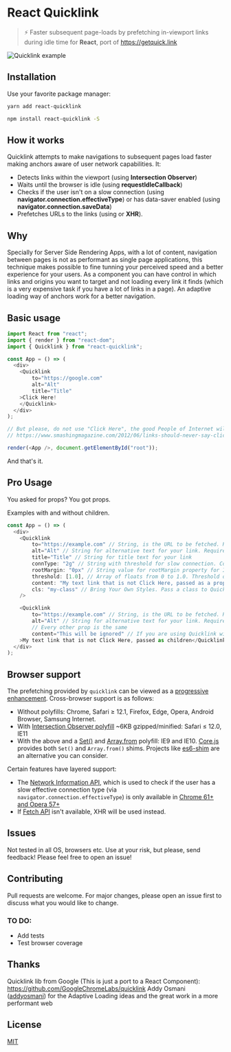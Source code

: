 # React Quicklink

> ⚡️ Faster subsequent page-loads by prefetching in-viewport links during idle time for __React__, port of https://getquick.link

![Quicklink example](https://react-quicklink.s3.amazonaws.com/example.gif)

## Installation

Use your favorite package manager:

```bash
yarn add react-quicklink
```

```bash
npm install react-quicklink -S
```
## How it works

Quicklink attempts to make navigations to subsequent pages load faster making anchors aware of user network capabilities. It:

- Detects links within the viewport (using __Intersection Observer__)
- Waits until the browser is idle (using __requestIdleCallback__)
- Checks if the user isn't on a slow connection (using __navigator.connection.effectiveType__) or has data-saver enabled (using __navigator.connection.saveData__)
- Prefetches URLs to the links (using __<link rel=prefetch>__ or __XHR__).

## Why

Specially for Server Side Rendering Apps, with a lot of content, navigation between pages is not as performant as single page applications, this technique makes possible to fine tunning your perceived speed and a better experience for your users. As a component you can have control in which links and origins you want to target and not loading every link it finds (which is a very expensive task if you have a lot of links in a page). An adaptive loading way of anchors work for a better navigation. 

## Basic usage

```javascript
import React from "react";
import { render } from "react-dom";
import { Quicklink } from "react-quicklink";

const App = () => (
  <div>
    <Quicklink 
        to="https://google.com"
        alt="Alt"
        title="Title"
    >Click Here!
    </Quicklink>
  </div>
);

// But please, do not use "Click Here", the good People of Internet will thank you.
// https://www.smashingmagazine.com/2012/06/links-should-never-say-click-here/

render(<App />, document.getElementById("root"));
```
And that's it.

## Pro Usage

You asked for props? You got props.

Examples with and without children.

```javascript
const App = () => (
  <div>
    <Quicklink
        to="https://example.com" // String, is the URL to be fetched. Required
        alt="Alt" // String for alternative text for your link. Required! #a11y
        title="Title" // String for title text for your link
        connType: "2g" // String with threshold for slow connection. Could be "slow-2g", "2g", "3g" or"4g". Dafaults to 2g, meaning on "slow-2g", "2g" this component will not do anything besides be the good and old anchor link <a>
        rootMargin: "0px" // String value for rootMargin property for Intersection Observer. Must be in pixels or percentage.
        threshold: [1.0], // Array of floats from 0 to 1.0. Threshold or Intersection Observer. To better understand about this Web API, pelase refer to https://developer.mozilla.org/en-US/docs/Web/API/Intersection_Observer_API
        content: "My text link that is not Click Here, passed as a prop!", // String for content if you prefer a more concise way to wrote the tag, like I fancy myself. 
        cls: "my-class" // Bring Your Own Styles. Pass a class to Quicklink, style as you wish
    />

    <Quicklink
        to="https://example.com" // String, is the URL to be fetched. Required
        alt="Alt" // String for alternative text for your link. Required! #a11y
        // Every other prop is the same
        content="This will be ignored" // If you are using Quicklink with a children, it will display your children and not the string passed this prop. Childrens first!
    >My text link that is not Click Here, passed as children</Quicklink>
  </div>
);
```

## Browser support

The prefetching provided by `quicklink` can be viewed as a [progressive enhancement](https://www.smashingmagazine.com/2009/04/progressive-enhancement-what-it-is-and-how-to-use-it/). Cross-browser support is as follows:

* Without polyfills: Chrome, Safari ≥ 12.1, Firefox, Edge, Opera, Android Browser, Samsung Internet.
* With [Intersection Observer polyfill](https://github.com/w3c/IntersectionObserver/tree/master/polyfill) ~6KB gzipped/minified: Safari ≤ 12.0, IE11
* With the above and a [Set()](https://developer.mozilla.org/en-US/docs/Web/JavaScript/Reference/Global_Objects/Set) and [Array.from](https://developer.mozilla.org/en-US/docs/Web/JavaScript/Reference/Global_Objects/Array/from) polyfill: IE9 and IE10. [Core.js](https://github.com/zloirock/core-js) provides both `Set()` and `Array.from()` shims. Projects like [es6-shim](https://github.com/paulmillr/es6-shim/blob/master/README.md) are an alternative you can consider.

Certain features have layered support:

* The [Network Information API](https://wicg.github.io/netinfo/), which is used to check if the user has a slow effective connection type (via `navigator.connection.effectiveType`) is only available in [Chrome 61+ and Opera 57+](https://caniuse.com/#feat=netinfo)
* If [Fetch API](https://fetch.spec.whatwg.org/) isn't available, XHR will be used instead.


## Issues
Not tested in all OS, browsers etc. Use at your risk, but please, send feedback! Please feel free to open an issue!

## Contributing
Pull requests are welcome. For major changes, please open an issue first to discuss what you would like to change.

### TO DO:
- Add tests
- Test browser coverage

## Thanks

Quicklink lib from Google (This is just a port to a React Component): https://github.com/GoogleChromeLabs/quicklink 
Addy Osmani ([addyosmani](https://github.com/addyosmani)) for the Adaptive Loading ideas and the great work in a more performant web

## License
[MIT](https://choosealicense.com/licenses/mit/)

